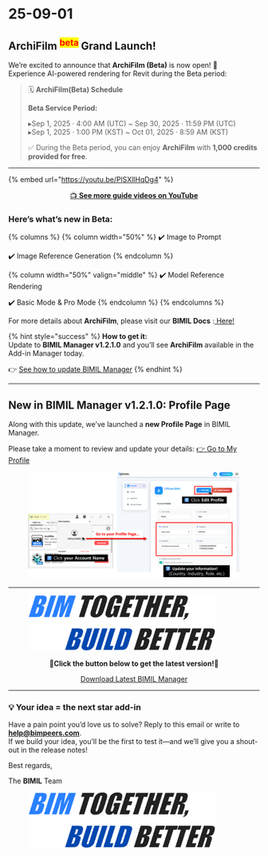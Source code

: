 # 25-09-01

## ArchiFilm <sup><mark style="color:red;">beta<mark style="color:red;"></sup> Grand Launch!

We’re excited to announce that **ArchiFilm (Beta)** is now open! 🎉\
Experience AI-powered rendering for Revit during the Beta period:

> 🗓 **ArchiFilm(Beta) Schedule**
>
> **Beta Service Period:**
>
> ▸Sep 1, 2025 · 4:00 AM (UTC) \~ Sep 30, 2025 · 11:59 PM (UTC)\
> ▸Sep 1, 2025 · 1:00 PM (KST) \~ Oct 01, 2025 · 8:59 AM (KST)
>
> ✅ During the Beta period, you can enjoy **ArchiFilm** with **1,000 credits provided for free**.

***

{% embed url="https://youtu.be/PlSXllHqDg4" %}

<p align="center"><a href="https://youtu.be/0siZmqh3ukQ?feature=shared">📺 <strong>See more guide videos on YouTube</strong></a></p>

### Here’s what’s new in Beta:

{% columns %}
{% column width="50%" %}
✔️ Image to Prompt

✔️ Image Reference Generation
{% endcolumn %}

{% column width="50%" valign="middle" %}
✔️ Model Reference Rendering

✔️ Basic Mode & Pro Mode
{% endcolumn %}
{% endcolumns %}

For more details about **ArchiFilm**, please visit our **BIMIL Docs** :[ Here!](../../add-ins/archi-film/)

{% hint style="success" %}
**How to get it:**\
Update to **BIMIL Manager v1.2.1.0** and you’ll see **ArchiFilm** available in the Add-in Manager today.

👉 [See how to update BIMIL Manager](../../get-started/check-and-update-bimil-manager-version.md)
{% endhint %}

***

## New in BIMIL Manager v1.2.1.0: Profile Page

Along with this update, we’ve launched a **new Profile Page** in BIMIL Manager.

Please take a moment to review and update your details: [👉 Go to My Profile](https://bimil.bimpeers.com/account)

<figure><img src="../../.gitbook/assets/Profile update plz (1).png" alt=""><figcaption></figcaption></figure>

***

<figure><img src="../../.gitbook/assets/image (4) (1).png" alt="" width="375"><figcaption></figcaption></figure>

<p align="center">🔽<strong>Click the button below to get the latest version!</strong>🔽</p>

<p align="center"> <a href="https://bimil.bimpeers.com/download/latest" class="button primary" data-icon="down-to-bracket">Download Latest BIMIL Manager</a></p>

***

### 💡 Your idea = the next star add-in

Have a pain point you’d love us to solve? Reply to this email or write to [**help@bimpeers.com**](mailto:help@bimpeers.com?subject=undefined\&body=undefined).\
If we build your idea, you’ll be the first to test it—and we’ll give you a shout-out in the release notes!

Best regards,

The **BIMIL** Team

<figure><img src="../../.gitbook/assets/image (4) (1).png" alt="" width="375"><figcaption></figcaption></figure>
